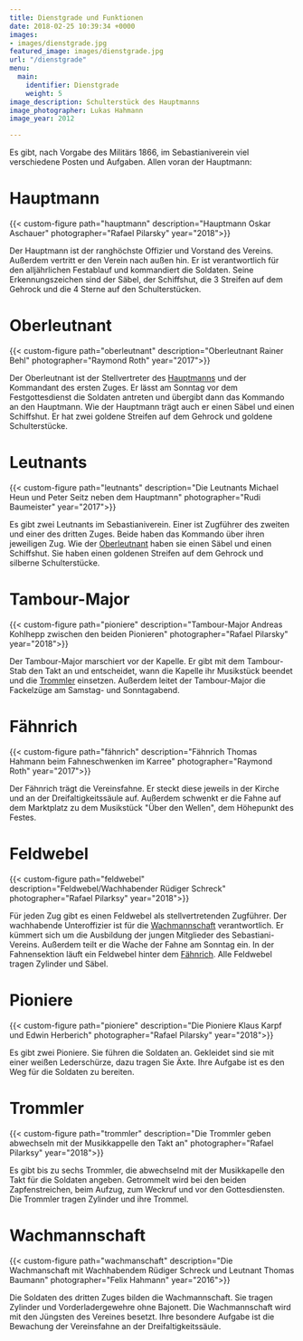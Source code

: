 ```yaml
---
title: Dienstgrade und Funktionen
date: 2018-02-25 10:39:34 +0000
images:
- images/dienstgrade.jpg
featured_image: images/dienstgrade.jpg
url: "/dienstgrade"
menu:
  main:
    identifier: Dienstgrade
    weight: 5
image_description: Schulterstück des Hauptmanns
image_photographer: Lukas Hahmann
image_year: 2012

---
```

Es gibt, nach Vorgabe des Militärs 1866, im Sebastianiverein viel verschiedene Posten und Aufgaben. Allen voran der Hauptmann:

<!--more-->

# Hauptmann

{{< custom-figure path="hauptmann" description="Hauptmann Oskar Aschauer" photographer="Rafael Pilarsky" year="2018">}}

Der Hauptmann ist der ranghöchste Offizier und Vorstand des Vereins. Außerdem vertritt er den Verein nach außen hin. Er ist verantwortlich für den alljährlichen Festablauf und kommandiert die Soldaten. Seine Erkennungszeichen sind der Säbel, der Schiffshut, die 3 Streifen auf dem Gehrock und die 4 Sterne auf den Schulterstücken.

# Oberleutnant

{{< custom-figure path="oberleutnant" description="Oberleutnant Rainer Behl" photographer="Raymond Roth" year="2017">}}

Der Oberleutnant ist der Stellvertreter des [Hauptmanns](#hauptmann) und der Kommandant des ersten Zuges. Er lässt am Sonntag vor dem Festgottesdienst die Soldaten antreten und übergibt dann das Kommando an den Hauptmann. Wie der Hauptmann trägt auch er einen Säbel und einen Schiffshut. Er hat zwei goldene Streifen auf dem Gehrock und goldene Schulterstücke.

# Leutnants

{{< custom-figure path="leutnants" description="Die Leutnants Michael Heun und Peter Seitz neben dem Hauptmann" photographer="Rudi Baumeister" year="2017">}}

Es gibt zwei Leutnants im Sebastianiverein. Einer ist Zugführer des zweiten und einer des dritten Zuges. Beide haben das Kommando über ihren jeweiligen Zug. Wie der [Oberleutnant](#oberleutnant) haben sie einen Säbel und einen Schiffshut. Sie haben einen goldenen Streifen auf dem Gehrock und silberne Schulterstücke.

# Tambour-Major

{{< custom-figure path="pioniere" description="Tambour-Major Andreas Kohlhepp zwischen den beiden Pionieren" photographer="Rafael Pilarsky" year="2018">}}

Der Tambour-Major marschiert vor der Kapelle. Er gibt mit dem Tambour-Stab den Takt an und entscheidet, wann die Kapelle ihr Musikstück beendet und die [Trommler](#trommler) einsetzen. Außerdem leitet der Tambour-Major die Fackelzüge am Samstag- und Sonntagabend.

# Fähnrich

{{< custom-figure path="fähnrich" description="Fähnrich Thomas Hahmann beim Fahneschwenken im Karree" photographer="Raymond Roth" year="2017">}}

Der Fähnrich trägt die Vereinsfahne. Er steckt diese jeweils in der Kirche und an der Dreifaltigkeitssäule auf. Außerdem schwenkt er die Fahne auf dem Marktplatz zu dem Musikstück "Über den Wellen", dem Höhepunkt des Festes.

# Feldwebel

{{< custom-figure path="feldwebel" description="Feldwebel/Wachhabender Rüdiger Schreck" photographer="Rafael Pilarksy" year="2018">}}

Für jeden Zug gibt es einen Feldwebel als stellvertretenden Zugführer. Der wachhabende Unteroffizier ist für die [Wachmannschaft](#wachmannschaft) verantwortlich. Er kümmert sich um die Ausbildung der jungen Mitglieder des Sebastiani-Vereins. Außerdem teilt er die Wache der Fahne am Sonntag ein. In der Fahnensektion läuft ein Feldwebel hinter dem [Fähnrich](#fähnrich). Alle Feldwebel tragen Zylinder und Säbel.

# Pioniere

{{< custom-figure path="pioniere" description="Die Pioniere Klaus Karpf und Edwin Herberich" photographer="Rafael Pilarsky" year="2018">}}

Es gibt zwei Pioniere. Sie führen die Soldaten an. Gekleidet sind sie mit einer weißen Lederschürze, dazu tragen Sie Äxte. Ihre Aufgabe ist es den Weg für die Soldaten zu bereiten.

# Trommler

{{< custom-figure path="trommler" description="Die Trommler geben abwechseln mit der Musikkappelle den Takt an" photographer="Rafael Pilarksy" year="2018">}}

Es gibt bis zu sechs Trommler, die abwechselnd mit der Musikkapelle den Takt für die Soldaten angeben. Getrommelt wird bei den beiden Zapfenstreichen, beim Aufzug, zum Weckruf und vor den Gottesdiensten. Die Trommler tragen Zylinder und ihre Trommel.

# Wachmannschaft

{{< custom-figure path="wachmanschaft" description="Die Wachmanschaft mit Wachhabendem Rüdiger Schreck und Leutnant Thomas Baumann" photographer="Felix Hahmann" year="2016">}}

Die Soldaten des dritten Zuges bilden die Wachmannschaft. Sie tragen Zylinder und Vorderladergewehre ohne Bajonett. Die Wachmannschaft wird mit den Jüngsten des Vereines besetzt. Ihre besondere Aufgabe ist die Bewachung der Vereinsfahne an der Dreifaltigkeitssäule.